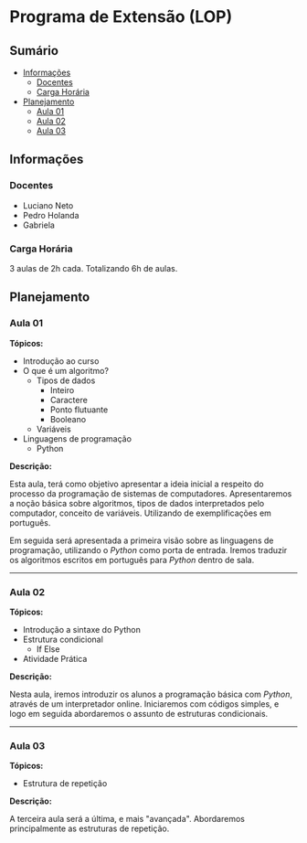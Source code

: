 # Programa de Extensão (LOP)

## Sumário

* [Informações](#informações)
  * [Docentes](#docentes)
  * [Carga Horária](#carga-horária)
* [Planejamento](#planejamento)
  * [Aula 01](#aula-01)
  * [Aula 02](#aula-02)
  * [Aula 03](#aula-03)

## Informações

### Docentes

* Luciano Neto
* Pedro Holanda
* Gabriela

### Carga Horária

3 aulas de 2h cada. Totalizando 6h de aulas.

## Planejamento

### Aula 01

**Tópicos:**

* Introdução ao curso
* O que é um algoritmo?
  * Tipos de dados
    * Inteiro
    * Caractere
    * Ponto flutuante
    * Booleano
  * Variáveis
* Linguagens de programação
  * Python

**Descrição:**

Esta aula, terá como objetivo apresentar a ideia inicial a respeito do processo da programação de sistemas de computadores. Apresentaremos a noção básica sobre algoritmos, tipos de dados interpretados pelo computador, conceito de variáveis. Utilizando de exemplificações em português.

Em seguida será apresentada a primeira visão sobre as linguagens de programação, utilizando o *Python* como porta de entrada. Iremos traduzir os algoritmos escritos em português para *Python* dentro de sala.

---

### Aula 02

**Tópicos:**

* Introdução a sintaxe do Python
* Estrutura condicional
  * If Else
* Atividade Prática

**Descrição:**

Nesta aula, iremos introduzir os alunos a programação básica com *Python*, através de um interpretador online. Iniciaremos com códigos simples, e logo em seguida abordaremos o assunto de estruturas condicionais.

---

### Aula 03

**Tópicos:**

* Estrutura de repetição

**Descrição:**

A terceira aula será a última, e mais "avançada". Abordaremos principalmente as estruturas de repetição.
